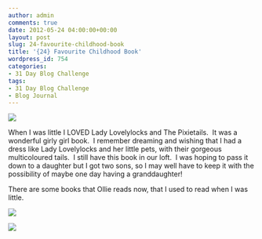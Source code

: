 ```yaml
---
author: admin
comments: true
date: 2012-05-24 04:00:00+00:00
layout: post
slug: 24-favourite-childhood-book
title: '{24} Favourite Childhood Book'
wordpress_id: 754
categories:
- 31 Day Blog Challenge
tags:
- 31 Day Blog Challenge
- Blog Journal
---
```


[![](http://ladylovelylocks.org/files/images/goldenbook1.preview.jpg)](http://ladylovelylocks.org/files/images/goldenbook1.preview.jpg)








When I was little I LOVED Lady Lovelylocks and The Pixietails.  It was a wonderful girly girl book.  I remember dreaming and wishing that I had a dress like Lady Lovelylocks and her little pets, with their gorgeous multicoloured tails.  I still have this book in our loft.  I was hoping to pass it down to a daughter but I got two sons, so I may well have to keep it with the possibility of maybe one day having a granddaughter!

There are some books that Ollie reads now, that I used to read when I was little.


[![](http://ecx.images-amazon.com/images/I/51igR8Hn8KL._SL500_AA300_.jpg)](http://ecx.images-amazon.com/images/I/51igR8Hn8KL._SL500_AA300_.jpg)










[![](http://artworthreading.files.wordpress.com/2012/02/funnybones.jpeg)](http://artworthreading.files.wordpress.com/2012/02/funnybones.jpeg)



